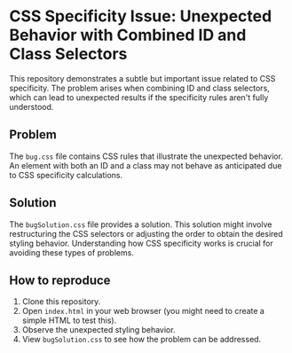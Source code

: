 # CSS Specificity Issue: Unexpected Behavior with Combined ID and Class Selectors

This repository demonstrates a subtle but important issue related to CSS specificity.  The problem arises when combining ID and class selectors, which can lead to unexpected results if the specificity rules aren't fully understood.

## Problem

The `bug.css` file contains CSS rules that illustrate the unexpected behavior.  An element with both an ID and a class may not behave as anticipated due to CSS specificity calculations. 

## Solution

The `bugSolution.css` file provides a solution.  This solution might involve restructuring the CSS selectors or adjusting the order to obtain the desired styling behavior.  Understanding how CSS specificity works is crucial for avoiding these types of problems.

## How to reproduce

1. Clone this repository.
2. Open `index.html` in your web browser (you might need to create a simple HTML to test this).
3. Observe the unexpected styling behavior.
4. View `bugSolution.css` to see how the problem can be addressed.